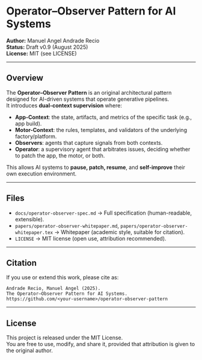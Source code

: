 # Operator–Observer Pattern for AI Systems

**Author:** Manuel Angel Andrade Recio  
**Status:** Draft v0.9 (August 2025)  
**License:** MIT (see LICENSE)  

---

## Overview
The **Operator–Observer Pattern** is an original architectural pattern designed for AI-driven systems that operate generative pipelines.  
It introduces **dual-context supervision** where:

- **App-Context**: the state, artifacts, and metrics of the specific task (e.g., app build).  
- **Motor-Context**: the rules, templates, and validators of the underlying factory/platform.  
- **Observers**: agents that capture signals from both contexts.  
- **Operator**: a supervisory agent that arbitrates issues, deciding whether to patch the app, the motor, or both.  

This allows AI systems to **pause, patch, resume**, and **self-improve** their own execution environment.

---

## Files
- `docs/operator-observer-spec.md` → Full specification (human-readable, extensible).  
- `papers/operator-observer-whitepaper.md`, `papers/operator-observer-whitepaper.tex` → Whitepaper (academic style, suitable for citation).  
- `LICENSE` → MIT license (open use, attribution recommended).  

---

## Citation
If you use or extend this work, please cite as:

```
Andrade Recio, Manuel Angel (2025).
The Operator–Observer Pattern for AI Systems.
https://github.com/<your-username>/operator-observer-pattern
```

---

## License
This project is released under the MIT License.  
You are free to use, modify, and share it, provided that attribution is given to the original author.
